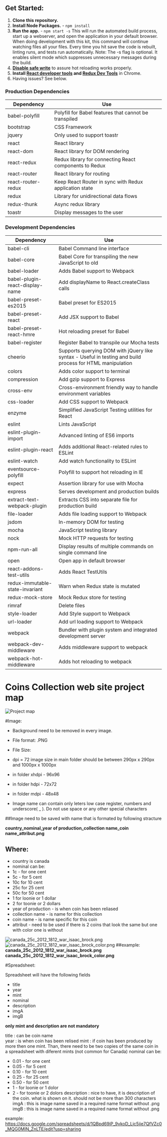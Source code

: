## Get Started:
1. **Clone this repository.**
2. **Install Node Packages.** - `npm install`
3. **Run the app.** - `npm start -s`
This will run the automated build process, start up a webserver, and open the application in your default browser. When doing development with this kit, this command will continue watching files all your files. Every time you hit save the code is rebuilt, linting runs, and tests run automatically. Note: The -s flag is optional. It enables silent mode which suppresses unnecessary messages during the build.
4. **[Disable safe write](http://webpack.github.io/docs/webpack-dev-server.html#working-with-editors-ides-supporting-safe-write)** to assure hot reloading works properly.
5. **Install [React developer tools](https://chrome.google.com/webstore/detail/react-developer-tools/fmkadmapgofadopljbjfkapdkoienihi?hl=en) and [Redux Dev Tools](https://chrome.google.com/webstore/detail/redux-devtools/lmhkpmbekcpmknklioeibfkpmmfibljd?hl=en)** in Chrome.
6. Having issues? See below.

### Production Dependencies
| **Dependency** | **Use** |
|----------|-------|
|babel-polyfill | Polyfill for Babel features that cannot be transpiled |
|bootstrap|CSS Framework|
|jquery|Only used to support toastr|
|react|React library |
|react-dom|React library for DOM rendering |
|react-redux|Redux library for connecting React components to Redux |
|react-router|React library for routing |
|react-router-redux|Keep React Router in sync with Redux application state|
|redux|Library for unidirectional data flows |
|redux-thunk|Async redux library|
|toastr|Display messages to the user|

### Development Dependencies
| **Dependency** | **Use** |
|----------|-------|
|babel-cli|Babel Command line interface |
|babel-core|Babel Core for transpiling the new JavaScript to old |
|babel-loader|Adds Babel support to Webpack |
|babel-plugin-react-display-name| Add displayName to React.createClass calls |
|babel-preset-es2015|Babel preset for ES2015|
|babel-preset-react| Add JSX support to Babel |
|babel-preset-react-hmre|Hot reloading preset for Babel|
|babel-register|Register Babel to transpile our Mocha tests|
|cheerio|Supports querying DOM with jQuery like syntax - Useful in testing and build process for HTML manipulation|
|colors|Adds color support to terminal |
|compression|Add gzip support to Express|
|cross-env|Cross-environment friendly way to handle environment variables|
|css-loader|Add CSS support to Webpack|
|enzyme|Simplified JavaScript Testing utilities for React|
|eslint|Lints JavaScript |
|eslint-plugin-import|Advanced linting of ES6 imports|
|eslint-plugin-react|Adds additional React-related rules to ESLint|
|eslint-watch|Add watch functionality to ESLint |
|eventsource-polyfill|Polyfill to support hot reloading in IE|
|expect|Assertion library for use with Mocha|
|express|Serves development and production builds|
|extract-text-webpack-plugin| Extracts CSS into separate file for production build |
|file-loader| Adds file loading support to Webpack |
|jsdom|In-memory DOM for testing|
|mocha| JavaScript testing library |
|nock| Mock HTTP requests for testing |
|npm-run-all| Display results of multiple commands on single command line |
|open|Open app in default browser|
|react-addons-test-utils| Adds React TestUtils |
|redux-immutable-state-invariant|Warn when Redux state is mutated|
|redux-mock-store|Mock Redux store for testing|
|rimraf|Delete files |
|style-loader| Add Style support to Webpack |
|url-loader| Add url loading support to Webpack |
|webpack| Bundler with plugin system and integrated development server |
|webpack-dev-middleware| Adds middleware support to webpack |
|webpack-hot-middleware| Adds hot reloading to webpack |





[map]: https://github.com/Lemik/CCWebsite/blob/master/Sitemap.png "Project map"
[isaac1]: https://github.com/Lemik/CCWebsite/blob/master/TEMP/Images/Canada/The%20War%20of%201812/canada_25c_2012_war_1812_isaac_brock.png "NO COLOR"
[isaac2]: https://github.com/Lemik/CCWebsite/blob/master/TEMP/Images/Canada/The%20War%20of%201812/canada_25c_2012_war_1812_isaac_brock_color.png "WITH COLOR"

# Coins Collection web site project map

![Project map][map]

#Image:

 * Background need to be removed in every image.
 * File format: .PNG
 * File Size:
 * dpi = 72 image size in main folder should be between 290px x 290px and 1000px x 1000px
 * in folder xhdpi - 96x96
 * in folder hdpi - 72x72
 * in folder mdpi - 48x48

 * Image name can contain only leters low case register, numbers and underscore( _ ). Do not use space or any other special characters

##Image need to be saved with name that is formated by following stracture

**country_nominal_year of production_collection name_coin name_attribut.png**

## Where:
 * country is canada
 * nominal can be:
 * 1c - for one cent
 * 5c - for 5 cent
 * 10c for 10 cent
 * 25c for 25 cent
 * 50c for 50 cent
 * 1 for loonie or 1 dollar
 * 2 for toonie or 2 dollars
 * year of production - is when coin has been reliased
 * collection name - is name for this collection
 * coin name - is name specific for this coin
 * attribut - need to be used if there is 2 coins that look the same but one with color one is without

![canada_25c_2012_1812_war_isaac_brock.png][isaac1]
![canada_25c_2012_1812_war_isaac_brock_color.png][isaac2]
##example:
**canada_25c_2012_1812_war_isaac_brock.png**
**canada_25c_2012_1812_war_isaac_brock_color.png**


#Spreadsheet:

Spreadsheet will have the following fields
 * title
 * year
 * mint
 * nominal
 * description
 * imgA
 * imgB

**only mint and description are not mandatory**

title
: can be coin name  
year
: is when coin has been relised
mint
: if coin has been produced by more then one mint. Than, there need to be two copies of the same coin in a spreadsheet with diferent mints (not common for Canada)
nominal can be:
 * 0.01 - for one cent
 * 0.05 - for 5 cent
 * 0.10 - for 10 cent
 * 0.25 - for 25 cent
 * 0.50 - for 50 cent
 * 1 - for loonie or 1 dolor
 * 2 - for toonie or 2 dolors
description
: nice to have, it is description of the coin. what is shown on it. should not be more than 300 characters
imgA
: this is image name saved in a required name format without .png
imgB
: this is image name saved in a required name format without .png

example:
https://docs.google.com/spreadsheets/d/1QBpd69iP_9vkoD_Ljc5iie7QfVZc0_MQG0MIN_ZnLTE/edit?usp=sharing
